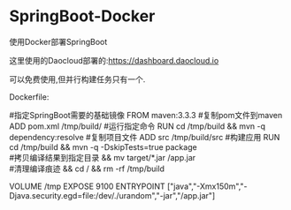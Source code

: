 # SpringBoot-Docker
使用Docker部署SpringBoot

这里使用的Daocloud部署的:https://dashboard.daocloud.io

可以免费使用,但并行构建任务只有一个.

Dockerfile:

#指定SpringBoot需要的基础镜像
 FROM maven:3.3.3
 #复制pom文件到maven
 ADD pom.xml /tmp/build/
 #运行指定命令
 RUN cd /tmp/build && mvn -q dependency:resolve
 #复制项目文件
 ADD src /tmp/build/src
         #构建应用
 RUN cd /tmp/build && mvn -q -DskipTests=true package \
         #拷贝编译结果到指定目录
         && mv target/*.jar /app.jar \
         #清理编译痕迹
         && cd / && rm -rf /tmp/build

 VOLUME /tmp
 EXPOSE 9100
 ENTRYPOINT ["java","-Xmx150m","-Djava.security.egd=file:/dev/./urandom","-jar","/app.jar"]
